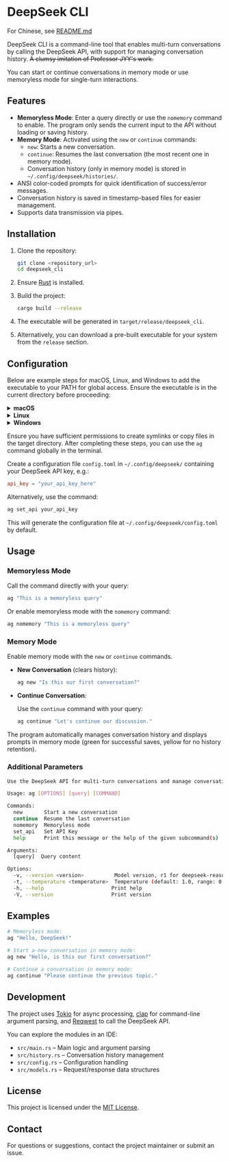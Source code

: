 
# DeepSeek CLI  

For Chinese, see [README.md](README.md)  

DeepSeek CLI is a command-line tool that enables multi-turn conversations by calling the DeepSeek API, with support for managing conversation history. ~~A clumsy imitation of Professor JYY's work.~~  

You can start or continue conversations in memory mode or use memoryless mode for single-turn interactions.  

## Features  

- **Memoryless Mode**: Enter a query directly or use the `nomemory` command to enable. The program only sends the current input to the API without loading or saving history.  
- **Memory Mode**: Activated using the `new` or `continue` commands:  
  - `new`: Starts a new conversation.  
  - `continue`: Resumes the last conversation (the most recent one in memory mode).  
  - Conversation history (only in memory mode) is stored in `~/.config/deepseek/histories/`.  
- ANSI color-coded prompts for quick identification of success/error messages.  
- Conversation history is saved in timestamp-based files for easier management.  
- Supports data transmission via pipes.  

## Installation  

1. Clone the repository:  

   ```sh  
   git clone <repository_url>  
   cd deepseek_cli  
   ```  

2. Ensure [Rust](https://www.rust-lang.org/tools/install) is installed.  

3. Build the project:  

   ```sh  
   cargo build --release  
   ```  

4. The executable will be generated in `target/release/deepseek_cli`.  

5. Alternatively, you can download a pre-built executable for your system from the `release` section.  

## Configuration  

Below are example steps for macOS, Linux, and Windows to add the executable to your PATH for global access. Ensure the executable is in the current directory before proceeding:  

<details>  
  <summary><strong>macOS</strong></summary>  

  Run the following command in the terminal (requires admin privileges) to symlink the executable to `/usr/local/bin` (usually already in PATH):  

  ```bash  
  sudo ln -s $(pwd)/deepseek_cli /usr/local/bin/ag  
  ```  
</details>  

<details>  
  <summary><strong>Linux</strong></summary>  

  Symlink method:  

  ```bash  
  sudo ln -s $(pwd)/deepseek_cli /usr/local/bin/ag  
  ```  

  Or copy the file:  

  ```bash  
  sudo cp $(pwd)/deepseek_cli /usr/local/bin/ag  
  ```  
</details>  

<details>  
  <summary><strong>Windows</strong></summary>  

  Run the following in an elevated Command Prompt or PowerShell:  

  ```cmd  
  copy deepseek_cli.exe C:\Windows\System32\ag.exe  
  ```  
</details>  

Ensure you have sufficient permissions to create symlinks or copy files in the target directory. After completing these steps, you can use the `ag` command globally in the terminal.  

Create a configuration file `config.toml` in `~/.config/deepseek/` containing your DeepSeek API key, e.g.:  

```toml  
api_key = "your_api_key_here"  
```  

Alternatively, use the command:  

```sh  
ag set_api your_api_key  
```  

This will generate the configuration file at `~/.config/deepseek/config.toml` by default.  

## Usage  

### Memoryless Mode  

Call the command directly with your query:  

```sh  
ag "This is a memoryless query"  
```  

Or enable memoryless mode with the `nomemory` command:  

```sh  
ag nomemory "This is a memoryless query"  
```  

### Memory Mode  

Enable memory mode with the `new` or `continue` commands.  

- **New Conversation** (clears history):  

  ```sh  
  ag new "Is this our first conversation?"  
  ```  

- **Continue Conversation**:  

  Use the `continue` command with your query:  

  ```sh  
  ag continue "Let's continue our discussion."  
  ```  

The program automatically manages conversation history and displays prompts in memory mode (green for successful saves, yellow for no history retention).  

### Additional Parameters  

```sh  
Use the DeepSeek API for multi-turn conversations and manage conversation history  

Usage: ag [OPTIONS] [query] [COMMAND]  

Commands:  
  new       Start a new conversation  
  continue  Resume the last conversation  
  nomemory  Memoryless mode  
  set_api   Set API Key  
  help      Print this message or the help of the given subcommand(s)  

Arguments:  
  [query]  Query content  

Options:  
  -v, --version <version>          Model version, r1 for deepseek-reasoner [default: v3]  
  -t, --temperature <temperature>  Temperature (default: 1.0, range: 0.0-2.0, higher = more random) [default: 1.0]  
  -h, --help                      Print help  
  -V, --version                   Print version  
```  

## Examples  

```sh  
# Memoryless mode:  
ag "Hello, DeepSeek!"  

# Start a new conversation in memory mode:  
ag new "Hello, is this our first conversation?"  

# Continue a conversation in memory mode:  
ag continue "Please continue the previous topic."  
```  

## Development  

The project uses [Tokio](https://docs.rs/tokio) for async processing, [clap](https://docs.rs/clap) for command-line argument parsing, and [Reqwest](https://docs.rs/reqwest) to call the DeepSeek API.  

You can explore the modules in an IDE:  
- `src/main.rs` – Main logic and argument parsing  
- `src/history.rs` – Conversation history management  
- `src/config.rs` – Configuration handling  
- `src/models.rs` – Request/response data structures  

## License  

This project is licensed under the [MIT License](LICENSE).  

## Contact  

For questions or suggestions, contact the project maintainer or submit an issue.